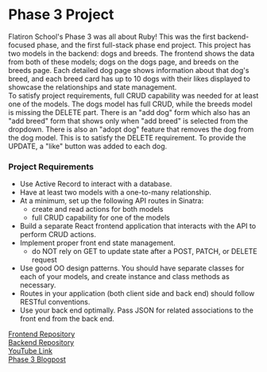 # Phase 3 Project
Flatiron School's Phase 3 was all about Ruby! This was the first backend-focused phase, and the first full-stack phase end project. This project has two models in the backend: dogs and breeds. The frontend shows the data from both of these models; dogs on the dogs page, and breeds on the breeds page. Each detailed dog page shows information about that dog's breed, and each breed card has up to 10 dogs with their likes displayed to showcase the relationships and state management.     
To satisfy project requirements, full CRUD capability was needed for at least one of the models. The dogs model has full CRUD, while the breeds model is missing the DELETE part. There is an "add dog" form which also has an "add breed" form that shows only when "add breed" is selected from the dropdown. There is also an "adopt dog" feature that removes the dog from the dog model. This is to satisfy the DELETE requirement. To provide the UPDATE, a "like" button was added to each dog.

### Project Requirements
- Use Active Record to interact with a database.
- Have at least two models with a one-to-many relationship.
- At a minimum, set up the following API routes in Sinatra:
  - create and read actions for both models
  - full CRUD capability for one of the models
- Build a separate React frontend application that interacts with the API to
  perform CRUD actions.
- Implement proper front end state management. 
    - do NOT rely on GET to update state after a POST, PATCH, or DELETE request
- Use good OO design patterns. You should have separate classes for each of your
  models, and create instance and class methods as necessary. 
- Routes in your application (both client side and back end) should follow RESTful
  conventions.
- Use your back end optimally. Pass JSON for related associations to the front 
  end from the back end.

[Frontend Repository](https://github.com/costabileisa/phase-3-frontend/commits/main)    
[Backend Repository](https://github.com/costabileisa/phase-3-sinatra-react-project)    
[YouTube Link]()    
[Phase 3 Blogpost](https://costabileisa.medium.com/if-else-vs-ternary-vs-switch-e0a32c58f833)